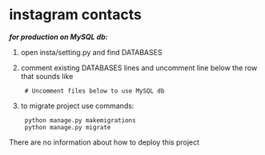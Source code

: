 # instagram contacts
 
 
_**for production on MySQL db:**_
1. open insta/setting.py and find DATABASES
2. comment existing DATABASES lines and uncomment line below the row that sounds like 
        
        # Uncomment files below to use MySQL db

3. to migrate project use commands:

        python manage.py makemigrations
        python manage.py migrate



There are no information about how to deploy this project